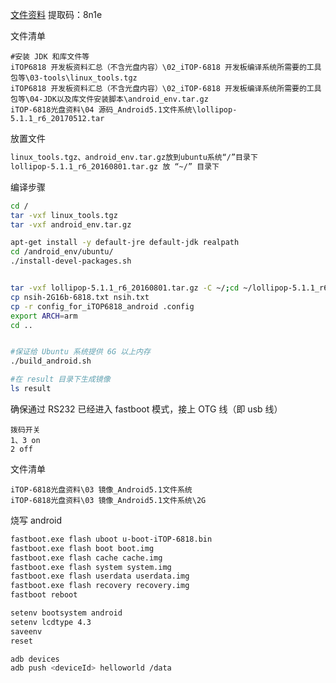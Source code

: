 <a href="https://pan.baidu.com/s/12V6yl21PeEdhKNiYFHKRnw" target="_blank">文件资料</a> 提取码：8n1e

文件清单

```
#安装 JDK 和库文件等
iTOP6818 开发板资料汇总（不含光盘内容）\02_iTOP-6818 开发板编译系统所需要的工具包等\03-tools\linux_tools.tgz
iTOP6818 开发板资料汇总（不含光盘内容）\02_iTOP-6818 开发板编译系统所需要的工具包等\04-JDK以及库文件安装脚本\android_env.tar.gz
iTOP-6818光盘资料\04 源码_Android5.1文件系统\lollipop-5.1.1_r6_20170512.tar
```

放置文件

```sh
linux_tools.tgz、android_env.tar.gz放到ubuntu系统“/”目录下
lollipop-5.1.1_r6_20160801.tar.gz 放 “~/” 目录下
```

编译步骤

```sh
cd /
tar -vxf linux_tools.tgz
tar -vxf android_env.tar.gz

apt-get install -y default-jre default-jdk realpath
cd /android_env/ubuntu/
./install-devel-packages.sh


tar -vxf lollipop-5.1.1_r6_20160801.tar.gz -C ~/;cd ~/lollipop-5.1.1_r6/u-boot
cp nsih-2G16b-6818.txt nsih.txt
cp -r config_for_iTOP6818_android .config
export ARCH=arm
cd ..


#保证给 Ubuntu 系统提供 6G 以上内存
./build_android.sh

#在 result 目录下生成镜像
ls result
```

确保通过 RS232 已经进入 fastboot 模式，接上 OTG 线（即 usb 线）

```
拨码开关
1、3 on
2 off
```

文件清单

```
iTOP-6818光盘资料\03 镜像_Android5.1文件系统
iTOP-6818光盘资料\03 镜像_Android5.1文件系统\2G
```

烧写 android

```sh
fastboot.exe flash uboot u-boot-iTOP-6818.bin
fastboot.exe flash boot boot.img
fastboot.exe flash cache cache.img
fastboot.exe flash system system.img
fastboot.exe flash userdata userdata.img
fastboot.exe flash recovery recovery.img
fastboot reboot

setenv bootsystem android
setenv lcdtype 4.3
saveenv
reset

adb devices
adb push <deviceId> helloworld /data
```
